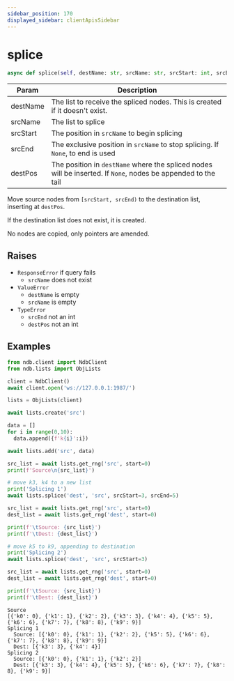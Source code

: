 ```yaml
---
sidebar_position: 170
displayed_sidebar: clientApisSidebar
---
```


# splice

```py 
async def splice(self, destName: str, srcName: str, srcStart: int, srcEnd = None, destPos = None) -> None
```

|Param|Description|
|---|---|
|destName|The list to receive the spliced nodes. This is created if it doesn't exist.|
|srcName|The list to splice|
|srcStart|The position in `srcName` to begin splicing|
|srcEnd|The exclusive position in `srcName` to stop splicing. If `None`, to end is used|
|destPos|The position in `destName` where the spliced nodes will be inserted. If `None`, nodes be appended to the tail|


Move source nodes from `[srcStart, srcEnd)` to the destination list, inserting at `destPos`.

If the destination list does not exist, it is created.

No nodes are copied, only pointers are amended.


## Raises
- `ResponseError` if query fails
  - `srcName` does not exist
- `ValueError`
  - `destName` is empty
  - `srcName` is empty
- `TypeError`
  - `srcEnd` not an int
  - `destPos` not an int


## Examples

```py
from ndb.client import NdbClient
from ndb.lists import ObjLists

client = NdbClient()
await client.open('ws://127.0.0.1:1987/')

lists = ObjLists(client)

await lists.create('src')

data = []
for i in range(0,10):
  data.append({f'k{i}':i})

await lists.add('src', data)

src_list = await lists.get_rng('src', start=0)
print(f'Source\n{src_list}')

# move k3, k4 to a new list
print('Splicing 1')
await lists.splice('dest', 'src', srcStart=3, srcEnd=5)

src_list = await lists.get_rng('src', start=0)
dest_list = await lists.get_rng('dest', start=0)

print(f'\tSource: {src_list}')
print(f'\tDest: {dest_list}')

# move k5 to k9, appending to destination
print('Splicing 2')
await lists.splice('dest', 'src', srcStart=3)

src_list = await lists.get_rng('src', start=0)
dest_list = await lists.get_rng('dest', start=0)

print(f'\tSource: {src_list}')
print(f'\tDest: {dest_list}')
```

```
Source
[{'k0': 0}, {'k1': 1}, {'k2': 2}, {'k3': 3}, {'k4': 4}, {'k5': 5}, {'k6': 6}, {'k7': 7}, {'k8': 8}, {'k9': 9}]
Splicing 1
  Source: [{'k0': 0}, {'k1': 1}, {'k2': 2}, {'k5': 5}, {'k6': 6}, {'k7': 7}, {'k8': 8}, {'k9': 9}]
  Dest: [{'k3': 3}, {'k4': 4}]
Splicing 2
  Source: [{'k0': 0}, {'k1': 1}, {'k2': 2}]
  Dest: [{'k3': 3}, {'k4': 4}, {'k5': 5}, {'k6': 6}, {'k7': 7}, {'k8': 8}, {'k9': 9}]
```